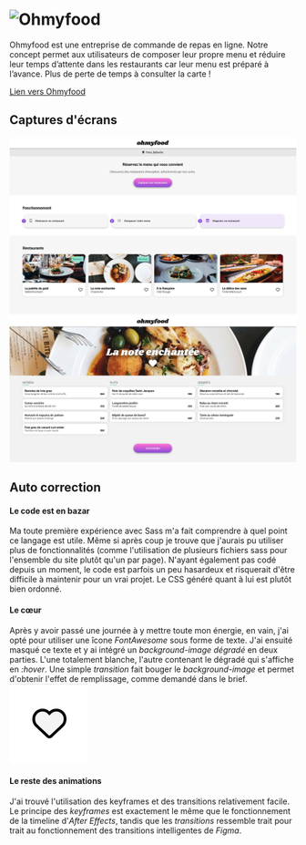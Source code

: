 # ![Ohmyfood](https://socialify.git.ci/octavegraf/ohmyfood/image?description=1&font=Jost&forks=1&logo=https%3A%2F%2Fsvgshare.com%2Fi%2FwaB.svg&name=1&owner=1&pattern=Solid&stargazers=1&theme=Auto)

Ohmyfood est une entreprise de commande de repas en ligne. Notre concept permet aux utilisateurs de composer leur propre menu et réduire leur temps d’attente dans les restaurants car leur menu est préparé à l’avance. Plus de perte de temps à consulter la carte !

[Lien vers Ohmyfood](octavegraf.github.com/ohmyfood)

## Captures d'écrans
![Index Desktop](readme/index-desktop.png)
![Menu Desktop](readme/menu-desktop.png)

## Auto correction

#### Le code est en bazar
Ma toute première expérience avec Sass m'a fait comprendre à quel point ce langage est utile. Même si après coup je trouve que j'aurais pu utiliser plus de fonctionnalités (comme l'utilisation de plusieurs fichiers sass pour l'ensemble du site plutôt qu'un par page). N'ayant également pas codé depuis un moment, le code est parfois un peu hasardeux et risquerait d'être difficile à maintenir pour un vrai projet. Le CSS généré quant à lui est plutôt bien ordonné.

#### Le cœur
Après y avoir passé une journée à y mettre toute mon énergie, en vain, j'ai opté pour utiliser une îcone _FontAwesome_ sous forme de texte. J'ai ensuité masqué ce texte et y ai intégré un _background-image dégradé_ en deux parties. L'une totalement blanche, l'autre contenant le dégradé qui s'affiche en _:hover_. Une simple _transition_ fait bouger le _background-image_ et permet d'obtenir l'effet de remplissage, comme demandé dans le brief.
![Animation cœur](readme/heart-animation.gif)

#### Le reste des animations
J'ai trouvé l'utilisation des keyframes et des transitions relativement facile. Le principe des _keyframes_ est exactement le même que le fonctionnement de la timeline d'_After Effects_, tandis que les _transitions_ ressemble trait pour trait au fonctionnement des transitions intelligentes de _Figma_.
